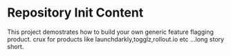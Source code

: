 Repository Init Content
=======================

This project demostrates how to build your own generic feature flagging product. 
crux for products like launchdarkly,togglz,rollout.io etc ...long story short.
